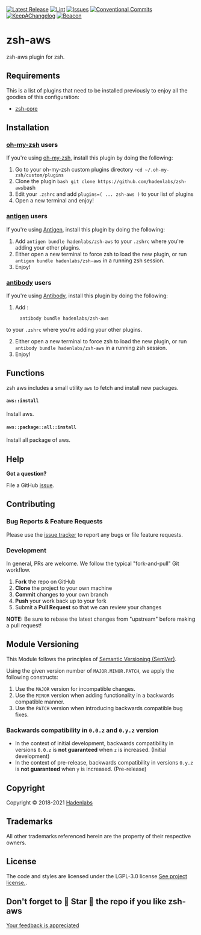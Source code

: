 <!--


  ** DO NOT EDIT THIS FILE
  **
  ** 1) Make all changes to `README.yaml`
  ** 2) Run`make readme` to rebuild this file.
  **
  ** (We maintain HUNDREDS of open source projects. This is how we maintain our sanity.)
  **


  -->

[![Latest Release](https://img.shields.io/github/release/hadenlabs/zsh-aws)](https://github.com/hadenlabs/zsh-aws/releases) [![Lint](https://img.shields.io/github/workflow/status/hadenlabs/zsh-aws/lint-code)](https://github.com/hadenlabs/zsh-aws/actions) [![Issues](https://img.shields.io/github/issues/hadenlabs/zsh-aws)](https://github.com/hadenlabs/zsh-aws/issues) [![Conventional Commits](https://img.shields.io/badge/Conventional%20Commits-1.0.0-yellow)](https://conventionalcommits.org) [![KeepAChangelog](https://img.shields.io/badge/Keep%20A%20Changelog-1.0.0-%23E05735)](https://keepachangelog.com) [![Beacon](https://ga-beacon.appspot.com/G-MZEK48EGE8/zsh-aws/readme)](https://github.com/hadenlabs/zsh-aws)

# zsh-aws

zsh-aws plugin for zsh.

## Requirements

This is a list of plugins that need to be installed previously to enjoy all the goodies of this configuration:

- [zsh-core](https://github.com/hadenlabs/zsh-core)

## Installation

### [oh-my-zsh](https://github.com/robbyrussell/oh-my-zsh) users

If you're using [oh-my-zsh](https://gitub.com/robbyrussell/oh-my-zsh), install this plugin by doing the following:

1.  Go to your oh-my-zsh custom plugins directory -`cd ~/.oh-my-zsh/custom/plugins`
2.  Clone the plugin `bash git clone https://github.com/hadenlabs/zsh-aws`bash
3.  Edit your `.zshrc` and add `plugins=( ... zsh-aws )` to your list of plugins
4.  Open a new terminal and enjoy!

### [antigen](https://github.com/zsh-users/antigen) users

If you're using [Antigen](https://github.com/zsh-users/antigen), install this plugin by doing the following:

1.  Add `antigen bundle hadenlabs/zsh-aws` to your `.zshrc` where you're adding your other plugins.
2.  Either open a new terminal to force zsh to load the new plugin, or run `antigen bundle hadenlabs/zsh-aws` in a running zsh session.
3.  Enjoy!

### [antibody](https://github.com/getantibody/antibody) users

If you're using [Antibody](https://github.com/getantibody/antibody), install this plugin by doing the following:

1.  Add :

```{.sourceCode .bash}
     antibody bundle hadenlabs/zsh-aws
```

to your `.zshrc` where you're adding your other plugins.

2.  Either open a new terminal to force zsh to load the new plugin, or run `antibody bundle hadenlabs/zsh-aws` in a running zsh session.
3.  Enjoy!

## Functions

zsh aws includes a small utility `aws` to fetch and install new packages.

#### `aws::install`

Install aws.

#### `aws::package::all::install`

Install all package of aws.

## Help

**Got a question?**

File a GitHub [issue](https://github.com/hadenlabs/zsh-aws/issues).

## Contributing

### Bug Reports & Feature Requests

Please use the [issue tracker](https://github.com/hadenlabs/zsh-aws/issues) to report any bugs or file feature requests.

### Development

In general, PRs are welcome. We follow the typical "fork-and-pull" Git workflow.

1.  **Fork** the repo on GitHub
2.  **Clone** the project to your own machine
3.  **Commit** changes to your own branch
4.  **Push** your work back up to your fork
5.  Submit a **Pull Request** so that we can review your changes

**NOTE:** Be sure to rebase the latest changes from "upstream" before making a pull request!

## Module Versioning

This Module follows the principles of [Semantic Versioning (SemVer)](https://semver.org/).

Using the given version number of `MAJOR.MINOR.PATCH`, we apply the following constructs:

1. Use the `MAJOR` version for incompatible changes.
1. Use the `MINOR` version when adding functionality in a backwards compatible manner.
1. Use the `PATCH` version when introducing backwards compatible bug fixes.

### Backwards compatibility in `0.0.z` and `0.y.z` version

- In the context of initial development, backwards compatibility in versions `0.0.z` is **not guaranteed** when `z` is increased. (Initial development)
- In the context of pre-release, backwards compatibility in versions `0.y.z` is **not guaranteed** when `y` is increased. (Pre-release)

## Copyright

Copyright © 2018-2021 [Hadenlabs](https://hadenlabs.com)

## Trademarks

All other trademarks referenced herein are the property of their respective owners.

## License

The code and styles are licensed under the LGPL-3.0 license [See project license.](LICENSE).

## Don't forget to 🌟 Star 🌟 the repo if you like zsh-aws

[Your feedback is appreciated](https://github.com/hadenlabs/zsh-aws/issues)
